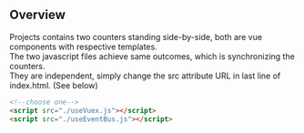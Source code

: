 ## Overview
Projects contains two counters standing side-by-side, both are vue components with respective templates.<br>
The two javascript files achieve same outcomes, which is synchronizing the counters.<br>
They are independent, simply change the src attribute URL in last line of index.html. (See below)<br>

```html
<!--choose one-->
<script src="./useVuex.js"></script>
<script src="./useEventBus.js"></script>
```
